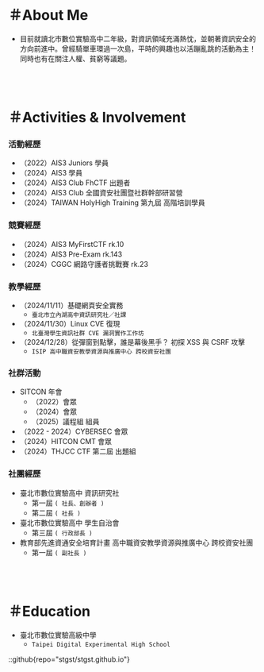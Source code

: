 <br>

# ＃About Me

- 目前就讀北市數位實驗高中二年級，對資訊領域充滿熱忱，並朝著資訊安全的方向前進中。曾經騎單車環過一次島，平時的興趣也以活蹦亂跳的活動為主！同時也有在關注人權、貧窮等議題。

<br>
<br>

# ＃Activities & Involvement

### 活動經歷
- （2022）AIS3 Juniors 學員
- （2024）AIS3 學員
- （2024）AIS3 Club FhCTF 出題者
- （2024）AIS3 Club 全國資安社團暨社群幹部研習營
- （2024）TAIWAN HolyHigh Training 第九屆 高階培訓學員

### 競賽經歷
- （2024）AIS3 MyFirstCTF rk.10
- （2024）AIS3 Pre-Exam rk.143
- （2024）CGGC 網路守護者挑戰賽 rk.23

### 教學經歷
- （2024/11/11）基礎網頁安全實務
    - `臺北市立內湖高中資訊研究社／社課`
- （2024/11/30）Linux CVE 復現
    - `北臺灣學生資訊社群 CVE 漏洞實作工作坊`
- （2024/12/28）從彈窗到點擊，誰是幕後黑手？ 初探 XSS 與 CSRF 攻擊
    - `ISIP 高中職資安教學資源與推廣中心 跨校資安社團`

### 社群活動
- SITCON 年會
    - （2022）會眾
    - （2024）會眾
    - （2025）議程組 組員
- （2022 - 2024）CYBERSEC 會眾
- （2024）HITCON CMT 會眾
- （2024）THJCC CTF 第二屆 出題組

### 社團經歷
- 臺北市數位實驗高中 資訊研究社
    - 第一屆 `( 社長、創辦者 )`
    - 第二屆 `( 社長 )`
- 臺北市數位實驗高中 學生自治會
    - 第三屆 `( 行政部長 )`
- 教育部先進資通安全培育計畫 高中職資安教學資源與推廣中心 跨校資安社團
    - 第一屆 `( 副社長 )`

<br>
<br>

# ＃Education
- 臺北市數位實驗高級中學
    - `Taipei Digital Experimental High School`

::github{repo="stgst/stgst.github.io"}